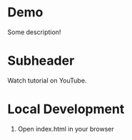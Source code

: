 # Demo

Some description!

# Subheader

Watch tutorial on YouTube.

# Local Development

1. Open index.html in your browser
